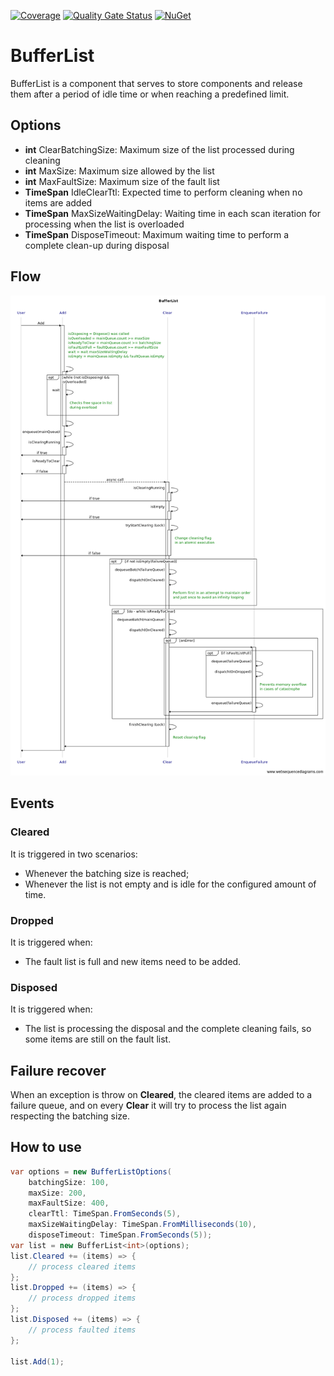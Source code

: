 [![Coverage](https://sonarcloud.io/api/project_badges/measure?project=tiagor87_tr-bufferlist&metric=coverage)](https://sonarcloud.io/dashboard?id=tiagor87_tr-bufferlist)
[![Quality Gate Status](https://sonarcloud.io/api/project_badges/measure?project=tiagor87_tr-bufferlist&metric=alert_status)](https://sonarcloud.io/dashboard?id=tiagor87_tr-bufferlist)
[![NuGet](https://buildstats.info/nuget/TRBufferList.Core)](http://www.nuget.org/packages/TRBufferList.Core)

# BufferList

BufferList is a component that serves to store components and release them after a period of idle time or when reaching a predefined limit.

## Options

* **int** ClearBatchingSize: Maximum size of the list processed during cleaning
* **int** MaxSize: Maximum size allowed by the list
* **int** MaxFaultSize: Maximum size of the fault list
* **TimeSpan** IdleClearTtl: Expected time to perform cleaning when no items are added
* **TimeSpan** MaxSizeWaitingDelay: Waiting time in each scan iteration for processing when the list is overloaded
* **TimeSpan** DisposeTimeout: Maximum waiting time to perform a complete clean-up during disposal

## Flow

![image](./docs/add-flow-diagram.png)

## Events

### Cleared

It is triggered in two scenarios:
* Whenever the batching size is reached;
* Whenever the list is not empty and is idle for the configured amount of time.

### Dropped

It is triggered when:
* The fault list is full and new items need to be added.

### Disposed

It is triggered when:
* The list is processing the disposal and the complete cleaning fails, so some items are still on the fault list.

## Failure recover

When an exception is throw on **Cleared**, the cleared items are added to a failure queue, and on every **Clear** it will try to process the list again respecting the batching size.

## How to use

```c#
var options = new BufferListOptions(
    batchingSize: 100,
    maxSize: 200,
    maxFaultSize: 400,
    clearTtl: TimeSpan.FromSeconds(5),
    maxSizeWaitingDelay: TimeSpan.FromMilliseconds(10),
    disposeTimeout: TimeSpan.FromSeconds(5));
var list = new BufferList<int>(options);
list.Cleared += (items) => {
    // process cleared items
};
list.Dropped += (items) => {
    // process dropped items
};
list.Disposed += (items) => {
    // process faulted items
};

list.Add(1);
```